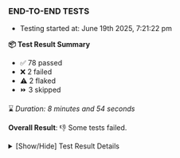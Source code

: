 ### END-TO-END TESTS

- Testing started at: June 19th 2025, 7:21:22 pm

**📦 Test Result Summary**

- ✅ 78 passed
- ❌ 2 failed
- ⚠️ 2 flaked
- ⏩ 3 skipped

⌛ _Duration: 8 minutes and 54 seconds_

**Overall Result**: 👎 Some tests failed.



<details>
    <summary>[Show/Hide] Test Result Details</summary>
    <div markdown="1">

| Test | Browser | Test Case | Tags | Result |
| :---: | :---: | :--- | :---: | :---: |
| 1 | chromium-meshery-provider | Add a cluster connection by uploading kubeconfig file |  | ⚠️ |
| 2 | chromium-meshery-provider | Transition to ignored state and then back to connected state |  | ❌ |
| 3 | chromium-meshery-provider | Transition to not found state and then back to connected state |  | ➖ |
| 4 | chromium-meshery-provider | Delete Kubernetes cluster connections |  | ➖ |
| 5 | chromium-meshery-provider | Compare test of a performance profile with load generator &quot;fortio&quot; and service mesh &quot;None&quot; |  | ⚠️ |
| 6 | chromium-local-provider | Compare test of a performance profile with load generator &quot;fortio&quot; and service mesh &quot;None&quot; |  | ❌ |
| 7 | chromium-local-provider | Delete a performance profile with load generator &quot;fortio&quot; and service mesh &quot;None&quot; |  | ➖ |

</div>
</details>


<!-- To see the full report, please visit our CI/CD pipeline with reporter. -->
